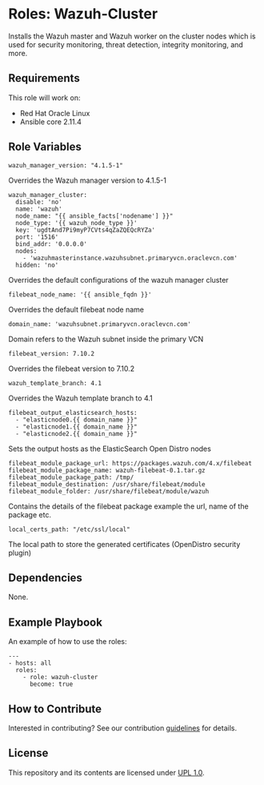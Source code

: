 Roles: Wazuh-Cluster
=========

Installs the Wazuh master and Wazuh worker on the cluster nodes which is used for security monitoring, threat detection, 
integrity monitoring, and more.


Requirements
------------
This role will work on:

* Red Hat Oracle Linux
* Ansible core 2.11.4 

Role Variables
--------------
```
wazuh_manager_version: "4.1.5-1"
```
Overrides the Wazuh manager version to 4.1.5-1

``` 
wazuh_manager_cluster:
  disable: 'no'
  name: 'wazuh'
  node_name: "{{ ansible_facts['nodename'] }}"
  node_type: '{{ wazuh_node_type }}'
  key: 'ugdtAnd7Pi9myP7CVts4qZaZQEQcRYZa'
  port: '1516'
  bind_addr: '0.0.0.0'
  nodes:
    - 'wazuhmasterinstance.wazuhsubnet.primaryvcn.oraclevcn.com'
  hidden: 'no'
```
Overrides the default configurations of the wazuh manager cluster

```
filebeat_node_name: '{{ ansible_fqdn }}'
```
Overrides the default filebeat node name
```
domain_name: 'wazuhsubnet.primaryvcn.oraclevcn.com'
```
Domain refers to the Wazuh subnet inside the primary VCN
```
filebeat_version: 7.10.2
```
Overrides the filebeat version to 7.10.2
```
wazuh_template_branch: 4.1
```
Overrides the Wazuh template branch to 4.1
```
filebeat_output_elasticsearch_hosts:
  - "elasticnode0.{{ domain_name }}"
  - "elasticnode1.{{ domain_name }}"
  - "elasticnode2.{{ domain_name }}"
```
Sets the output hosts as the ElasticSearch Open Distro nodes
```
filebeat_module_package_url: https://packages.wazuh.com/4.x/filebeat
filebeat_module_package_name: wazuh-filebeat-0.1.tar.gz
filebeat_module_package_path: /tmp/
filebeat_module_destination: /usr/share/filebeat/module
filebeat_module_folder: /usr/share/filebeat/module/wazuh
```
Contains the details of the filebeat package example the url, name of the package etc.
```
local_certs_path: "/etc/ssl/local"
```
The local path to store the generated certificates (OpenDistro security plugin)

Dependencies
------------
None.

Example Playbook
----------------

An example of how to use the roles:

    ---
    - hosts: all
      roles:
        - role: wazuh-cluster
          become: true


## How to Contribute
Interested in contributing?  See our contribution [guidelines](CONTRIBUTE.md) for details.

## License
This repository and its contents are licensed under [UPL 1.0](https://opensource.org/licenses/UPL).